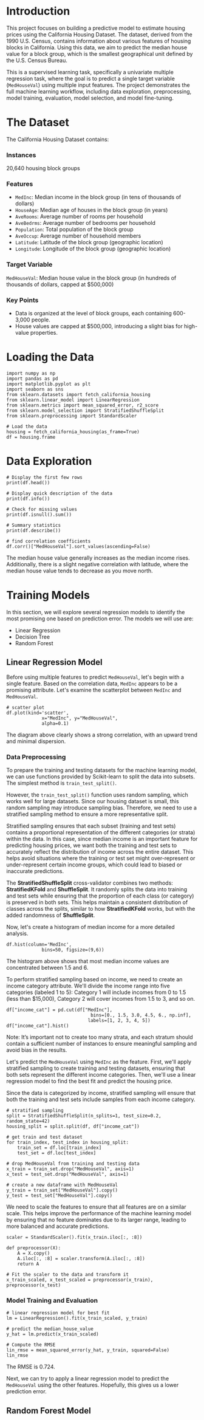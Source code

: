 # Introduction
This project focuses on building a predictive model to estimate housing prices using the California Housing Dataset. The dataset, derived from the 1990 U.S. Census, contains information about various features of housing blocks in California. Using this data, we aim to predict the median house value for a block group, which is the smallest geographical unit defined by the U.S. Census Bureau.

This is a supervised learning task, specifically a univariate multiple regression task, where the goal is to predict a single target variable (`MedHouseVal`) using multiple input features. The project demonstrates the full machine learning workflow, including data exploration, preprocessing, model training, evaluation, model selection, and model fine-tuning.

# The Dataset
The California Housing Dataset contains:

### Instances
20,640 housing block groups
### Features
- `MedInc`: Median income in the block group (in tens of thousands of dollars)
- `HouseAge`: Median age of houses in the block group (in years)
- `AveRooms`: Average number of rooms per household
- `AveBedrms`: Average number of bedrooms per household
- `Population`: Total population of the block group
- `AveOccup`: Average number of household members
- `Latitude`: Latitude of the block group (geographic location)
- `Longitude`: Longitude of the block group (geographic location)

### Target Variable
`MedHouseVal`: Median house value in the block group (in hundreds of thousands of dollars, capped at $500,000)

### Key Points
- Data is organized at the level of block groups, each containing 600-3,000 people.
- House values are capped at $500,000, introducing a slight bias for high-value properties.

# Loading the Data
```
import numpy as np
import pandas as pd
import matplotlib.pyplot as plt
import seaborn as sns
from sklearn.datasets import fetch_california_housing
from sklearn.linear_model import LinearRegression
from sklearn.metrics import mean_squared_error, r2_score
from sklearn.model_selection import StratifiedShuffleSplit
from sklearn.preprocessing import StandardScaler

# Load the data
housing = fetch_california_housing(as_frame=True)
df = housing.frame
```

# Data Exploration
```
# Display the first few rows
print(df.head())

# Display quick description of the data
print(df.info())

# Check for missing values
print(df.isnull().sum())

# Summary statistics
print(df.describe())

# find correlation coefficients
df.corr()["MedHouseVal"].sort_values(ascending=False)
```

The median house value generally increases as the median income rises. Additionally, there is a slight negative correlation with latitude, where the median house value tends to decrease as you move north.

# Training Models
In this section, we will explore several regression models to identify the most promising one based on prediction error. The models we will use are:
- Linear Regression
- Decision Tree
- Random Forest

## Linear Regression Model
Before using multiple features to predict `MedHouseVal`, let's begin with a single feature. Based on the correlation data, `MedInc` appears to be a promising attribute. Let's examine the scatterplot between `MedInc` and `MedHouseVal`.

```
# scatter plot
df.plot(kind='scatter', 
             x="MedInc", y="MedHouseVal", 
             alpha=0.1)
```

The diagram above clearly shows a strong correlation, with an upward trend and minimal dispersion.

### Data Preprocessing
To prepare the training and testing datasets for the machine learning model, we can use functions provided by Scikit-learn to split the data into subsets. The simplest method is `train_test_split()`.

However, the `train_test_split()` function uses random sampling, which works well for large datasets. Since our housing dataset is small, this random sampling may introduce sampling bias. Therefore, we need to use a stratified sampling method to ensure a more representative split.

Stratified sampling ensures that each subset (training and test sets) contains a proportional representation of the different categories (or strata) within the data. In this case, since median income is an important feature for predicting housing prices, we want both the training and test sets to accurately reflect the distribution of income across the entire dataset. This helps avoid situations where the training or test set might over-represent or under-represent certain income groups, which could lead to biased or inaccurate predictions.

The **StratifiedShuffleSplit** cross-validator combines two methods: **StratifiedKFold** and **ShuffleSplit**. It randomly splits the data into training and test sets while ensuring that the proportion of each class (or category) is preserved in both sets. This helps maintain a consistent distribution of classes across the splits, similar to how **StratifiedKFold** works, but with the added randomness of **ShuffleSplit**.

Now, let's create a histogram of median income for a more detailed analysis.

```
df.hist(column='MedInc', 
             bins=50, figsize=(9,6))
```

The histogram above shows that most median income values are concentrated between 1.5 and 6.

To perform stratified sampling based on income, we need to create an income category attribute. We'll divide the income range into five categories (labeled 1 to 5): Category 1 will include incomes from 0 to 1.5 (less than $15,000), Category 2 will cover incomes from 1.5 to 3, and so on.


```
df["income_cat"] = pd.cut(df["MedInc"], 
                               bins=[0., 1.5, 3.0, 4.5, 6., np.inf],
                              labels=[1, 2, 3, 4, 5])
df["income_cat"].hist()
```

Note: It’s important not to create too many strata, and each stratum should contain a sufficient number of instances to ensure meaningful sampling and avoid bias in the results.

Let's predict the `MedHouseVal` using `MedInc` as the feature. First, we'll apply stratified sampling to create training and testing datasets, ensuring that both sets represent the different income categories. Then, we'll use a linear regression model to find the best fit and predict the housing price.

Since the data is categorized by income, stratified sampling will ensure that both the training and test sets include samples from each income category.

```
# stratified sampling
split = StratifiedShuffleSplit(n_splits=1, test_size=0.2, random_state=42)
housing_split = split.split(df, df["income_cat"])

# get train and test dataset
for train_index, test_index in housing_split:
    train_set = df.loc[train_index]
    test_set = df.loc[test_index]

# drop MedHouseVal from training and testing data
x_train = train_set.drop("MedHouseVal", axis=1)
x_test = test_set.drop("MedHouseVal", axis=1)

# create a new dataframe with MedHouseVal
y_train = train_set["MedHouseVal"].copy()
y_test = test_set["MedHouseVal"].copy()
```

We need to scale the features to ensure that all features are on a similar scale. This helps improve the performance of the machine learning model by ensuring that no feature dominates due to its larger range, leading to more balanced and accurate predictions.

```
scaler = StandardScaler().fit(x_train.iloc[:, :8])

def preprocessor(X):
    A = X.copy()
    A.iloc[:, :8] = scaler.transform(A.iloc[:, :8])
    return A

# Fit the scaler to the data and transform it
x_train_scaled, x_test_scaled = preprocessor(x_train), preprocessor(x_test)
```

### Model Training and Evaluation
```
# linear regression model for best fit
lm = LinearRegression().fit(x_train_scaled, y_train)

# predict the median_house_value
y_hat = lm.predict(x_train_scaled)

# Compute the RMSE
lin_rmse = mean_squared_error(y_hat, y_train, squared=False)
lin_rmse
```
The RMSE is 0.724.

Next, we can try to apply a linear regression model to predict the `MedHouseVal` using the other features. Hopefully, this gives us a lower prediction error.

## Random Forest Model








